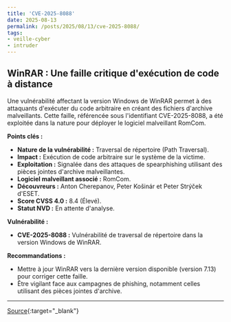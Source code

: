 ```yaml
---
title: 'CVE-2025-8088'
date: 2025-08-13
permalink: /posts/2025/08/13/cve-2025-8088/
tags:
- veille-cyber
- intruder
---
```

## WinRAR : Une faille critique d'exécution de code à distance

Une vulnérabilité affectant la version Windows de WinRAR permet à des attaquants d'exécuter du code arbitraire en créant des fichiers d'archive malveillants. Cette faille, référencée sous l'identifiant CVE-2025-8088, a été exploitée dans la nature pour déployer le logiciel malveillant RomCom.

**Points clés :**

*   **Nature de la vulnérabilité :** Traversal de répertoire (Path Traversal).
*   **Impact :** Exécution de code arbitraire sur le système de la victime.
*   **Exploitation :** Signalée dans des attaques de spearphishing utilisant des pièces jointes d'archive malveillantes.
*   **Logiciel malveillant associé :** RomCom.
*   **Découvreurs :** Anton Cherepanov, Peter Košinár et Peter Strýček d'ESET.
*   **Score CVSS 4.0 :** 8.4 (Élevé).
*   **Statut NVD :** En attente d'analyse.

**Vulnérabilité :**

*   **CVE-2025-8088 :** Vulnérabilité de traversal de répertoire dans la version Windows de WinRAR.

**Recommandations :**

*   Mettre à jour WinRAR vers la dernière version disponible (version 7.13) pour corriger cette faille.
*   Être vigilant face aux campagnes de phishing, notamment celles utilisant des pièces jointes d'archive.

---
[Source](https://cvemon.intruder.io/cves/CVE-2025-8088){:target="_blank"}
